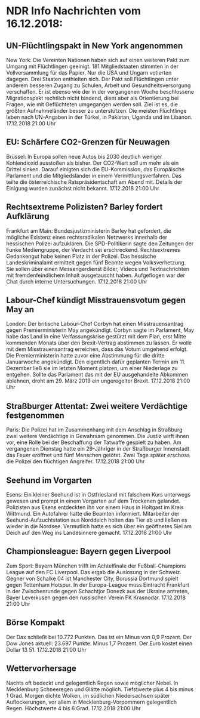 # NDR Info Nachrichten vom 16.12.2018:


## UN-Flüchtlingspakt in New York angenommen
New York: Die Vereinten Nationen haben sich auf einen weiteren Pakt zum Umgang mit Flüchtlingen geeinigt. 181 Mitgliedstaaten stimmten in der Vollversammlung für das Papier. Nur die USA und Ungarn votierten dagegen. Drei Staaten enthielten sich. Der Pakt soll Flüchtlingen unter anderem besseren Zugang zu Schulen, Arbeit und Gesundheitsversorgung verschaffen. Er ist ebenso wie der in der vergangenen Woche beschlossene Migrationspakt rechtlich nicht bindend, dient aber als Orientierung bei Fragen, wie mit Geflüchteten umgegangen werden soll. Ziel ist es, die größten Aufnahmeländer besser zu unterstützen. Die meisten Flüchtlinge leben nach UN-Angaben in der Türkei, in Pakistan, Uganda und im Libanon. 17.12.2018 21:00 Uhr 

## EU: Schärfere CO2-Grenzen für Neuwagen
Brüssel: In Europa sollen neue Autos bis 2030 deutlich weniger Kohlendioxid ausstoßen als bisher. Der CO2-Wert soll um mehr als ein Drittel sinken. Darauf einigten sich die EU-Kommission, das Europäische Parlament und die Mitgliedsländer in einem Vermittlungsverfahren. Das teilte die österreichische Ratspräsidentschaft am Abend mit. Details der Einigung wurden zunächst nicht bekannt. 17.12.2018 21:00 Uhr 

## Rechtsextreme Polizisten? Barley fordert Aufklärung
Frankfurt am Main: Bundesjustizministerin Barley hat gefordert, die mögliche Existenz eines rechtsradikalen Netzwerks innerhalb der hessischen Polizei aufzuklären. Die SPD-Politikerin sagte den Zeitungen der Funke Mediengruppe, der Verdacht sei erschreckend. Rechtsextremes Gedankengut habe keinen Platz in der Polizei. Das hessische Landeskriminalamt ermittelt gegen fünf Beamte wegen Volksverhetzung. Sie sollen über einen Messengerdienst Bilder, Videos und Textnachrichten mit fremdenfeindlichem Inhalt ausgetauscht haben. Aufgeflogen war der Chat durch interne Untersuchungen. 17.12.2018 21:00 Uhr 

## Labour-Chef kündigt Misstrauensvotum gegen May an
London: Der britische Labour-Chef Corbyn hat einen Misstrauensantrag gegen Premierministerin May angekündigt. Corbyn sagte im Parlament, May habe das Land in eine Verfassungskrise gestürzt mit dem Plan, erst Mitte kommenden Monats über den Brexit-Vertrag abstimmen zu lassen. Er wolle mit dem Misstrauensantrag erreichen, dass das Votum umgehend erfolgt. Die Premierministerin hatte zuvor eine Abstimmung für die dritte Januarwoche angekündigt. Den eigentlich dafür geplanten Termin am 11. Dezember ließ sie im letzten Moment platzen, um einer Niederlage zu entgehen. Sollte das Parlament das mit der EU ausgehandelte Abkommen ablehnen, droht am 29. März 2019 ein ungeregelter Brexit. 17.12.2018 21:00 Uhr 

## Straßburger Attentat:  Zwei weitere Verdächtige festgenommen
Paris: Die Polizei hat im Zusammenhang mit dem Anschlag in Straßburg zwei weitere Verdächtige in Gewahrsam genommen. Die Justiz wirft ihnen vor, eine Rolle bei der Beschaffung der Tatwaffe gespielt zu haben. Am vergangenen Dienstag hatte ein 29-Jähriger in der Straßburger Innenstadt das Feuer eröffnet und fünf Menschen getötet. Zwei Tage später erschoss die Polizei den flüchtigen Angreifer. 17.12.2018 21:00 Uhr 

## Seehund im Vorgarten
Esens: Ein kleiner Seehund ist in Ostfriesland mit falschem Kurs unterwegs gewesen und prompt in einem Vorgarten auf dem Trockenen gelandet. Polizisten aus Esens entdeckten ihn vor einem Haus in Holtgast im Kreis Wittmund. Ein Autofahrer hatte die Beamten informiert. Mitarbeiter der Seehund-Aufzuchtstation aus Norddeich holten das Tier ab und ließen es wieder in die Nordsee. Vermutlich hatte es sich über ein geöffnetes Siel am Deich auf den Weg ins Landesinnere gemacht. 17.12.2018 21:00 Uhr 

## Championsleague: Bayern gegen Liverpool
Zum Sport: Bayern München trifft im Achtelfinale der Fußball-Champions League auf den FC Liverpool. Das ergab die Auslosung in der Schweiz. Gegner von Schalke 04 ist Manchester City, Borussia Dortmund spielt gegen Tottenham Hotspur. In der Europa-League muss Eintracht Frankfurt in der Zwischenrunde gegen Schachtjor Donezk aus der Ukraine antreten, Bayer Leverkusen gegen den russischen Verein FK Krasnodar. 17.12.2018 21:00 Uhr 

## Börse Kompakt
Der Dax schließt bei 10.772 Punkten. Das ist ein Minus von 0,9 Prozent. Der Dow Jones aktuell: 23.697 Punkte. Minus 1,7 Prozent. Der Euro kostet einen Dollar 13 51. 17.12.2018 21:00 Uhr 

## Wettervorhersage
Nachts oft bedeckt und gelegentlich Regen sowie möglicher Nebel. In Mecklenburg Schneeregen und Glätte möglich. Tiefstwerte plus 4 bis minus 1 Grad. Morgen dichte Wolken, im südlichen Niedersachsen später Auflockerungen, vor allem in Mecklenburg-Vorpommern gelegentlich Regen. Höchstwerte 4 bis 6 Grad. 17.12.2018 21:00 Uhr 
